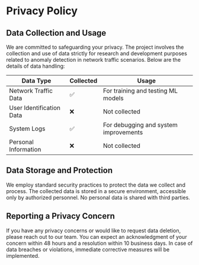 # Privacy Policy

## Data Collection and Usage

We are committed to safeguarding your privacy. The project involves the collection and use of data strictly for research and development purposes related to anomaly detection in network traffic scenarios. Below are the details of data handling:

| Data Type                | Collected | Usage                             |
| ------------------------ | --------- | --------------------------------- |
| Network Traffic Data      | :white_check_mark: | For training and testing ML models |
| User Identification Data  | :x:       | Not collected                      |
| System Logs               | :white_check_mark: | For debugging and system improvements |
| Personal Information      | :x:       | Not collected                      |

## Data Storage and Protection

We employ standard security practices to protect the data we collect and process. The collected data is stored in a secure environment, accessible only by authorized personnel. No personal data is shared with third parties.

## Reporting a Privacy Concern

If you have any privacy concerns or would like to request data deletion, please reach out to our team. You can expect an acknowledgment of your concern within 48 hours and a resolution within 10 business days. In case of data breaches or violations, immediate corrective measures will be implemented.
